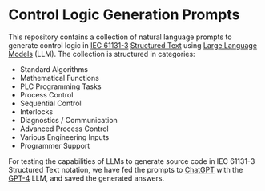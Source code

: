 # Control Logic Generation Prompts
This repository contains a collection of natural language prompts to generate control logic in [IEC 61131-3](https://en.wikipedia.org/wiki/IEC_61131-3) [Structured Text](https://en.wikipedia.org/wiki/Structured_text) using [Large Language Models](https://en.wikipedia.org/wiki/Large_language_model) (LLM). The collection is structured in categories:
- Standard Algorithms
- Mathematical Functions
- PLC Programming Tasks
- Process Control
- Sequential Control
- Interlocks
- Diagnostics / Communication
- Advanced Process Control
- Various Engineering Inputs
- Programmer Support

For testing the capabilities of LLMs to generate source code in IEC 61131-3 Structured Text notation, we have fed the prompts to [ChatGPT](https://chat.openai.com/chat) with the [GPT-4](https://openai.com/research/gpt-4) LLM, and saved the generated answers. 


